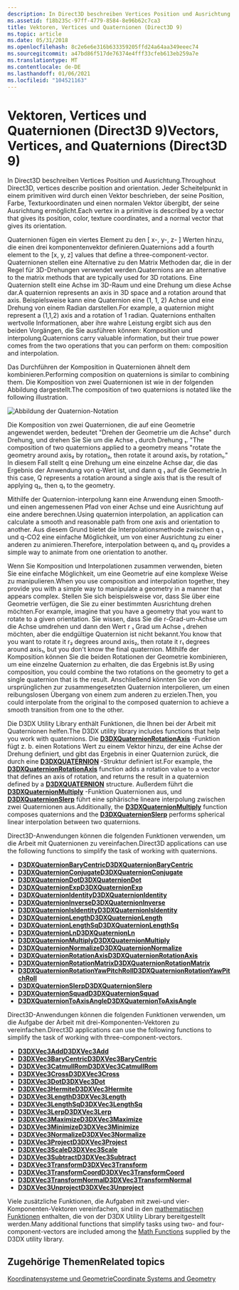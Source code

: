 ```yaml
---
description: In Direct3D beschreiben Vertices Position und Ausrichtung. Jeder Scheitelpunkt in einem primitiven wird durch einen Vektor beschrieben, der seine Position, Farbe, Texturkoordinaten und einen normalen Vektor übergibt, der seine Ausrichtung ermöglicht.
ms.assetid: f18b235c-97ff-4779-8584-8e96b62c7ca3
title: Vektoren, Vertices und Quaternionen (Direct3D 9)
ms.topic: article
ms.date: 05/31/2018
ms.openlocfilehash: 8c2e6e6e316b633359205ffd24a64aa349eeec74
ms.sourcegitcommit: a47bd86f517de76374e4fff33cfeb613eb259a7e
ms.translationtype: MT
ms.contentlocale: de-DE
ms.lasthandoff: 01/06/2021
ms.locfileid: "104521163"
---
```

# <a name="vectors-vertices-and-quaternions-direct3d-9"></a><span data-ttu-id="91517-104">Vektoren, Vertices und Quaternionen (Direct3D 9)</span><span class="sxs-lookup"><span data-stu-id="91517-104">Vectors, Vertices, and Quaternions (Direct3D 9)</span></span>

<span data-ttu-id="91517-105">In Direct3D beschreiben Vertices Position und Ausrichtung.</span><span class="sxs-lookup"><span data-stu-id="91517-105">Throughout Direct3D, vertices describe position and orientation.</span></span> <span data-ttu-id="91517-106">Jeder Scheitelpunkt in einem primitiven wird durch einen Vektor beschrieben, der seine Position, Farbe, Texturkoordinaten und einen normalen Vektor übergibt, der seine Ausrichtung ermöglicht.</span><span class="sxs-lookup"><span data-stu-id="91517-106">Each vertex in a primitive is described by a vector that gives its position, color, texture coordinates, and a normal vector that gives its orientation.</span></span>

<span data-ttu-id="91517-107">Quaternionen fügen ein viertes Element zu den \[ x-, y-, z- \] Werten hinzu, die einen drei komponentenvektor definieren.</span><span class="sxs-lookup"><span data-stu-id="91517-107">Quaternions add a fourth element to the \[x, y, z\] values that define a three-component-vector.</span></span> <span data-ttu-id="91517-108">Quaternionen stellen eine Alternative zu den Matrix Methoden dar, die in der Regel für 3D-Drehungen verwendet werden.</span><span class="sxs-lookup"><span data-stu-id="91517-108">Quaternions are an alternative to the matrix methods that are typically used for 3D rotations.</span></span> <span data-ttu-id="91517-109">Eine Quaternion stellt eine Achse im 3D-Raum und eine Drehung um diese Achse dar.</span><span class="sxs-lookup"><span data-stu-id="91517-109">A quaternion represents an axis in 3D space and a rotation around that axis.</span></span> <span data-ttu-id="91517-110">Beispielsweise kann eine Quaternion eine (1, 1, 2) Achse und eine Drehung von einem Radian darstellen.</span><span class="sxs-lookup"><span data-stu-id="91517-110">For example, a quaternion might represent a (1,1,2) axis and a rotation of 1 radian.</span></span> <span data-ttu-id="91517-111">Quaternions enthalten wertvolle Informationen, aber ihre wahre Leistung ergibt sich aus den beiden Vorgängen, die Sie ausführen können: Komposition und interpolung.</span><span class="sxs-lookup"><span data-stu-id="91517-111">Quaternions carry valuable information, but their true power comes from the two operations that you can perform on them: composition and interpolation.</span></span>

<span data-ttu-id="91517-112">Das Durchführen der Komposition in Quaternionen ähnelt dem kombinieren.</span><span class="sxs-lookup"><span data-stu-id="91517-112">Performing composition on quaternions is similar to combining them.</span></span> <span data-ttu-id="91517-113">Die Komposition von zwei Quaternionen ist wie in der folgenden Abbildung dargestellt.</span><span class="sxs-lookup"><span data-stu-id="91517-113">The composition of two quaternions is notated like the following illustration.</span></span>

![Abbildung der Quaternion-Notation](images/quateq.png)

<span data-ttu-id="91517-115">Die Komposition von zwei Quaternionen, die auf eine Geometrie angewendet werden, bedeutet "Drehen der Geometrie um die Achse" durch Drehung, und drehen Sie Sie um die Achse ₁ durch Drehung ₁. "</span><span class="sxs-lookup"><span data-stu-id="91517-115">The composition of two quaternions applied to a geometry means "rotate the geometry around axis₂ by rotation₂, then rotate it around axis₁ by rotation₁."</span></span> <span data-ttu-id="91517-116">In diesem Fall stellt q eine Drehung um eine einzelne Achse dar, die das Ergebnis der Anwendung von q-Wert ist, und dann q ₁ auf die Geometrie.</span><span class="sxs-lookup"><span data-stu-id="91517-116">In this case, Q represents a rotation around a single axis that is the result of applying q₂, then q₁ to the geometry.</span></span>

<span data-ttu-id="91517-117">Mithilfe der Quaternion-interpolung kann eine Anwendung einen Smooth-und einen angemessenen Pfad von einer Achse und eine Ausrichtung auf eine andere berechnen.</span><span class="sxs-lookup"><span data-stu-id="91517-117">Using quaternion interpolation, an application can calculate a smooth and reasonable path from one axis and orientation to another.</span></span> <span data-ttu-id="91517-118">Aus diesem Grund bietet die Interpolationsmethode zwischen q ₁ und q-CO2 eine einfache Möglichkeit, um von einer Ausrichtung zu einer anderen zu animieren.</span><span class="sxs-lookup"><span data-stu-id="91517-118">Therefore, interpolation between q₁ and q₂ provides a simple way to animate from one orientation to another.</span></span>

<span data-ttu-id="91517-119">Wenn Sie Komposition und Interpolationen zusammen verwenden, bieten Sie eine einfache Möglichkeit, um eine Geometrie auf eine komplexe Weise zu manipulieren.</span><span class="sxs-lookup"><span data-stu-id="91517-119">When you use composition and interpolation together, they provide you with a simple way to manipulate a geometry in a manner that appears complex.</span></span> <span data-ttu-id="91517-120">Stellen Sie sich beispielsweise vor, dass Sie über eine Geometrie verfügen, die Sie zu einer bestimmten Ausrichtung drehen möchten.</span><span class="sxs-lookup"><span data-stu-id="91517-120">For example, imagine that you have a geometry that you want to rotate to a given orientation.</span></span> <span data-ttu-id="91517-121">Sie wissen, dass Sie die r-Grad-um-Achse um die Achse umdrehen und dann den Wert r ₁ Grad um Achse ₁ drehen möchten, aber die endgültige Quaternion ist nicht bekannt.</span><span class="sxs-lookup"><span data-stu-id="91517-121">You know that you want to rotate it r₂ degrees around axis₂, then rotate it r₁ degrees around axis₁, but you don't know the final quaternion.</span></span> <span data-ttu-id="91517-122">Mithilfe der Komposition können Sie die beiden Rotationen der Geometrie kombinieren, um eine einzelne Quaternion zu erhalten, die das Ergebnis ist.</span><span class="sxs-lookup"><span data-stu-id="91517-122">By using composition, you could combine the two rotations on the geometry to get a single quaternion that is the result.</span></span> <span data-ttu-id="91517-123">Anschließend könnten Sie von der ursprünglichen zur zusammengesetzten Quaternion interpolieren, um einen reibungslosen Übergang von einem zum anderen zu erzielen.</span><span class="sxs-lookup"><span data-stu-id="91517-123">Then, you could interpolate from the original to the composed quaternion to achieve a smooth transition from one to the other.</span></span>

<span data-ttu-id="91517-124">Die D3DX Utility Library enthält Funktionen, die Ihnen bei der Arbeit mit Quaternionen helfen.</span><span class="sxs-lookup"><span data-stu-id="91517-124">The D3DX utility library includes functions that help you work with quaternions.</span></span> <span data-ttu-id="91517-125">Die [**D3DXQuaternionRotationAxis**](d3dxquaternionrotationaxis.md) -Funktion fügt z. b. einen Rotations Wert zu einem Vektor hinzu, der eine Achse der Drehung definiert, und gibt das Ergebnis in einer Quaternion zurück, die durch eine [**D3DXQUATERNION**](d3dxquaternion.md) -Struktur definiert ist.</span><span class="sxs-lookup"><span data-stu-id="91517-125">For example, the [**D3DXQuaternionRotationAxis**](d3dxquaternionrotationaxis.md) function adds a rotation value to a vector that defines an axis of rotation, and returns the result in a quaternion defined by a [**D3DXQUATERNION**](d3dxquaternion.md) structure.</span></span> <span data-ttu-id="91517-126">Außerdem führt die [**D3DXQuaternionMultiply**](d3dxquaternionmultiply.md) -Funktion Quaternionen aus, und [**D3DXQuaternionSlerp**](d3dxquaternionslerp.md) führt eine sphärische lineare interpolung zwischen zwei Quaternionen aus.</span><span class="sxs-lookup"><span data-stu-id="91517-126">Additionally, the [**D3DXQuaternionMultiply**](d3dxquaternionmultiply.md) function composes quaternions and the [**D3DXQuaternionSlerp**](d3dxquaternionslerp.md) performs spherical linear interpolation between two quaternions.</span></span>

<span data-ttu-id="91517-127">Direct3D-Anwendungen können die folgenden Funktionen verwenden, um die Arbeit mit Quaternionen zu vereinfachen.</span><span class="sxs-lookup"><span data-stu-id="91517-127">Direct3D applications can use the following functions to simplify the task of working with quaternions.</span></span>

-   [<span data-ttu-id="91517-128">**D3DXQuaternionBaryCentric**</span><span class="sxs-lookup"><span data-stu-id="91517-128">**D3DXQuaternionBaryCentric**</span></span>](d3dxquaternionbarycentric.md)
-   [<span data-ttu-id="91517-129">**D3DXQuaternionConjugate**</span><span class="sxs-lookup"><span data-stu-id="91517-129">**D3DXQuaternionConjugate**</span></span>](d3dxquaternionconjugate.md)
-   [<span data-ttu-id="91517-130">**D3DXQuaternionDot**</span><span class="sxs-lookup"><span data-stu-id="91517-130">**D3DXQuaternionDot**</span></span>](d3dxquaterniondot.md)
-   [<span data-ttu-id="91517-131">**D3DXQuaternionExp**</span><span class="sxs-lookup"><span data-stu-id="91517-131">**D3DXQuaternionExp**</span></span>](d3dxquaternionexp.md)
-   [<span data-ttu-id="91517-132">**D3DXQuaternionIdentity**</span><span class="sxs-lookup"><span data-stu-id="91517-132">**D3DXQuaternionIdentity**</span></span>](d3dxquaternionidentity.md)
-   [<span data-ttu-id="91517-133">**D3DXQuaternionInverse**</span><span class="sxs-lookup"><span data-stu-id="91517-133">**D3DXQuaternionInverse**</span></span>](d3dxquaternioninverse.md)
-   [<span data-ttu-id="91517-134">**D3DXQuaternionIsIdentity**</span><span class="sxs-lookup"><span data-stu-id="91517-134">**D3DXQuaternionIsIdentity**</span></span>](d3dxquaternionisidentity.md)
-   [<span data-ttu-id="91517-135">**D3DXQuaternionLength**</span><span class="sxs-lookup"><span data-stu-id="91517-135">**D3DXQuaternionLength**</span></span>](d3dxquaternionlength.md)
-   [<span data-ttu-id="91517-136">**D3DXQuaternionLengthSq**</span><span class="sxs-lookup"><span data-stu-id="91517-136">**D3DXQuaternionLengthSq**</span></span>](d3dxquaternionlengthsq.md)
-   [<span data-ttu-id="91517-137">**D3DXQuaternionLn**</span><span class="sxs-lookup"><span data-stu-id="91517-137">**D3DXQuaternionLn**</span></span>](d3dxquaternionln.md)
-   [<span data-ttu-id="91517-138">**D3DXQuaternionMultiply**</span><span class="sxs-lookup"><span data-stu-id="91517-138">**D3DXQuaternionMultiply**</span></span>](d3dxquaternionmultiply.md)
-   [<span data-ttu-id="91517-139">**D3DXQuaternionNormalize**</span><span class="sxs-lookup"><span data-stu-id="91517-139">**D3DXQuaternionNormalize**</span></span>](d3dxquaternionnormalize.md)
-   [<span data-ttu-id="91517-140">**D3DXQuaternionRotationAxis**</span><span class="sxs-lookup"><span data-stu-id="91517-140">**D3DXQuaternionRotationAxis**</span></span>](d3dxquaternionrotationaxis.md)
-   [<span data-ttu-id="91517-141">**D3DXQuaternionRotationMatrix**</span><span class="sxs-lookup"><span data-stu-id="91517-141">**D3DXQuaternionRotationMatrix**</span></span>](d3dxquaternionrotationmatrix.md)
-   [<span data-ttu-id="91517-142">**D3DXQuaternionRotationYawPitchRoll**</span><span class="sxs-lookup"><span data-stu-id="91517-142">**D3DXQuaternionRotationYawPitchRoll**</span></span>](d3dxquaternionrotationyawpitchroll.md)
-   [<span data-ttu-id="91517-143">**D3DXQuaternionSlerp**</span><span class="sxs-lookup"><span data-stu-id="91517-143">**D3DXQuaternionSlerp**</span></span>](d3dxquaternionslerp.md)
-   [<span data-ttu-id="91517-144">**D3DXQuaternionSquad**</span><span class="sxs-lookup"><span data-stu-id="91517-144">**D3DXQuaternionSquad**</span></span>](d3dxquaternionsquad.md)
-   [<span data-ttu-id="91517-145">**D3DXQuaternionToAxisAngle**</span><span class="sxs-lookup"><span data-stu-id="91517-145">**D3DXQuaternionToAxisAngle**</span></span>](d3dxquaterniontoaxisangle.md)

<span data-ttu-id="91517-146">Direct3D-Anwendungen können die folgenden Funktionen verwenden, um die Aufgabe der Arbeit mit drei-Komponenten-Vektoren zu vereinfachen.</span><span class="sxs-lookup"><span data-stu-id="91517-146">Direct3D applications can use the following functions to simplify the task of working with three-component-vectors.</span></span>

-   [<span data-ttu-id="91517-147">**D3DXVec3Add**</span><span class="sxs-lookup"><span data-stu-id="91517-147">**D3DXVec3Add**</span></span>](d3dxvec3add.md)
-   [<span data-ttu-id="91517-148">**D3DXVec3BaryCentric**</span><span class="sxs-lookup"><span data-stu-id="91517-148">**D3DXVec3BaryCentric**</span></span>](d3dxvec3barycentric.md)
-   [<span data-ttu-id="91517-149">**D3DXVec3CatmullRom**</span><span class="sxs-lookup"><span data-stu-id="91517-149">**D3DXVec3CatmullRom**</span></span>](d3dxvec3catmullrom.md)
-   [<span data-ttu-id="91517-150">**D3DXVec3Cross**</span><span class="sxs-lookup"><span data-stu-id="91517-150">**D3DXVec3Cross**</span></span>](d3dxvec3cross.md)
-   [<span data-ttu-id="91517-151">**D3DXVec3Dot**</span><span class="sxs-lookup"><span data-stu-id="91517-151">**D3DXVec3Dot**</span></span>](d3dxvec3dot.md)
-   [<span data-ttu-id="91517-152">**D3DXVec3Hermite**</span><span class="sxs-lookup"><span data-stu-id="91517-152">**D3DXVec3Hermite**</span></span>](d3dxvec3hermite.md)
-   [<span data-ttu-id="91517-153">**D3DXVec3Length**</span><span class="sxs-lookup"><span data-stu-id="91517-153">**D3DXVec3Length**</span></span>](d3dxvec3length.md)
-   [<span data-ttu-id="91517-154">**D3DXVec3LengthSq**</span><span class="sxs-lookup"><span data-stu-id="91517-154">**D3DXVec3LengthSq**</span></span>](d3dxvec3lengthsq.md)
-   [<span data-ttu-id="91517-155">**D3DXVec3Lerp**</span><span class="sxs-lookup"><span data-stu-id="91517-155">**D3DXVec3Lerp**</span></span>](d3dxvec3lerp.md)
-   [<span data-ttu-id="91517-156">**D3DXVec3Maximize**</span><span class="sxs-lookup"><span data-stu-id="91517-156">**D3DXVec3Maximize**</span></span>](d3dxvec3maximize.md)
-   [<span data-ttu-id="91517-157">**D3DXVec3Minimize**</span><span class="sxs-lookup"><span data-stu-id="91517-157">**D3DXVec3Minimize**</span></span>](d3dxvec3minimize.md)
-   [<span data-ttu-id="91517-158">**D3DXVec3Normalize**</span><span class="sxs-lookup"><span data-stu-id="91517-158">**D3DXVec3Normalize**</span></span>](d3dxvec3normalize.md)
-   [<span data-ttu-id="91517-159">**D3DXVec3Project**</span><span class="sxs-lookup"><span data-stu-id="91517-159">**D3DXVec3Project**</span></span>](d3dxvec3project.md)
-   [<span data-ttu-id="91517-160">**D3DXVec3Scale**</span><span class="sxs-lookup"><span data-stu-id="91517-160">**D3DXVec3Scale**</span></span>](d3dxvec3scale.md)
-   [<span data-ttu-id="91517-161">**D3DXVec3Subtract**</span><span class="sxs-lookup"><span data-stu-id="91517-161">**D3DXVec3Subtract**</span></span>](d3dxvec3subtract.md)
-   [<span data-ttu-id="91517-162">**D3DXVec3Transform**</span><span class="sxs-lookup"><span data-stu-id="91517-162">**D3DXVec3Transform**</span></span>](d3dxvec3transform.md)
-   [<span data-ttu-id="91517-163">**D3DXVec3TransformCoord**</span><span class="sxs-lookup"><span data-stu-id="91517-163">**D3DXVec3TransformCoord**</span></span>](d3dxvec3transformcoord.md)
-   [<span data-ttu-id="91517-164">**D3DXVec3TransformNormal**</span><span class="sxs-lookup"><span data-stu-id="91517-164">**D3DXVec3TransformNormal**</span></span>](d3dxvec3transformnormal.md)
-   [<span data-ttu-id="91517-165">**D3DXVec3Unproject**</span><span class="sxs-lookup"><span data-stu-id="91517-165">**D3DXVec3Unproject**</span></span>](d3dxvec3unproject.md)

<span data-ttu-id="91517-166">Viele zusätzliche Funktionen, die Aufgaben mit zwei-und vier-Komponenten-Vektoren vereinfachen, sind in den [mathematischen Funktionen](dx9-graphics-reference-d3dx-functions-math.md) enthalten, die von der D3DX Utility Library bereitgestellt werden.</span><span class="sxs-lookup"><span data-stu-id="91517-166">Many additional functions that simplify tasks using two- and four-component-vectors are included among the [Math Functions](dx9-graphics-reference-d3dx-functions-math.md) supplied by the D3DX utility library.</span></span>

## <a name="related-topics"></a><span data-ttu-id="91517-167">Zugehörige Themen</span><span class="sxs-lookup"><span data-stu-id="91517-167">Related topics</span></span>

<dl> <dt>

[<span data-ttu-id="91517-168">Koordinatensysteme und Geometrie</span><span class="sxs-lookup"><span data-stu-id="91517-168">Coordinate Systems and Geometry</span></span>](coordinate-systems-and-geometry.md)
</dt> </dl>

 

 



